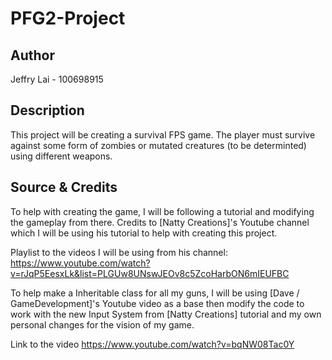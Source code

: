 # PFG2-Project

## Author
Jeffry Lai - 100698915

## Description
This project will be creating a survival FPS game. The player must survive against some form of zombies or mutated creatures (to be determinted) using different weapons.

## Source & Credits
To help with creating the game, I will be following a tutorial and modifying the gameplay from there. Credits to [Natty Creations]'s Youtube channel which I will be using his tutorial to help with creating this project.

Playlist to the videos I will be using from his channel:
https://www.youtube.com/watch?v=rJqP5EesxLk&list=PLGUw8UNswJEOv8c5ZcoHarbON6mIEUFBC


To help make a Inheritable class for all my guns, I will be using [Dave / GameDevelopment]'s Youtube video as a base then modify the code to work with the new Input System from [Natty Creations] tutorial and my own personal changes for the vision of my game.

Link to the video
https://www.youtube.com/watch?v=bqNW08Tac0Y
